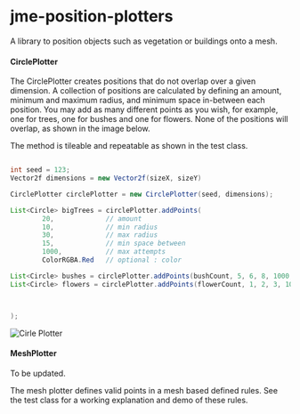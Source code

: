 jme-position-plotters
===

A library to position objects such as vegetation or buildings onto a mesh.

#### CirclePlotter

The CirclePlotter creates positions that do not overlap over a given dimension.
A collection of positions are calculated by defining an amount, minimum and maximum radius, and minimum space in-between each position.
You may add as many different points as you wish, for example, one for trees, one for bushes and one for flowers.
None of the positions will overlap, as shown in the image below. 

The method is tileable and repeatable as shown in the test class.

``` java

int seed = 123;
Vector2f dimensions = new Vector2f(sizeX, sizeY)

CirclePlotter circlePlotter = new CirclePlotter(seed, dimensions);

List<Circle> bigTrees = circlePlotter.addPoints(
        20,             // amount
        10,             // min radius
        30,             // max radius
        15,             // min space between
        1000,           // max attempts
        ColorRGBA.Red   // optional : color

List<Circle> bushes = circlePlotter.addPoints(bushCount, 5, 6, 8, 1000, ColorRGBA.Green);
List<Circle> flowers = circlePlotter.addPoints(flowerCount, 1, 2, 3, 1000, ColorRGBA.Yellow);



);

```

![Cirle Plotter](https://i.ibb.co/7pVbxVy/image.png)

#### MeshPlotter

To be updated.


The mesh plotter defines valid points in a mesh based defined rules.
See the test class for a working explanation and demo of these rules.
